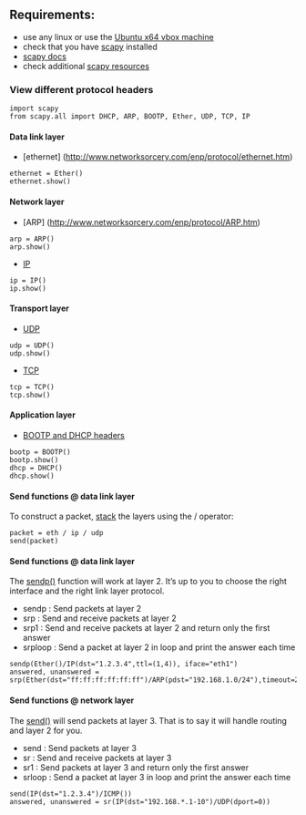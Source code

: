 ## Requirements:
- use any linux or use the [Ubuntu x64 vbox machine](https://github.com/fmi-retele/vbox-scapy/releases/download/v1/osbox.vdi.tar.gz)
- check that you have [scapy](http://www.secdev.org/projects/scapy/) installed
- [scapy docs](www.secdev.org/projects/scapy/doc/usage.html)
- check additional [scapy resources](https://thepacketgeek.com/scapy-p-11-scapy-resources/)

### View different protocol headers 

```
import scapy
from scapy.all import DHCP, ARP, BOOTP, Ether, UDP, TCP, IP
```

#### Data link layer
- [ethernet] (http://www.networksorcery.com/enp/protocol/ethernet.htm)
```
ethernet = Ether()
ethernet.show()
```

#### Network layer
- [ARP] (http://www.networksorcery.com/enp/protocol/ARP.htm)
```
arp = ARP()
arp.show()
```

- [IP](http://www.networksorcery.com/enp/protocol/IP.htm)
```
ip = IP()
ip.show()
```

#### Transport layer
- [UDP](http://www.networksorcery.com/enp/protocol/UDP.htm)
```
udp = UDP()
udp.show()
```
- [TCP](http://www.networksorcery.com/enp/protocol/TCP.htm)
```
tcp = TCP()
tcp.show()
```

#### Application layer
- [BOOTP and DHCP headers](http://www.networksorcery.com/enp/protocol/DHCP.htm)
```
bootp = BOOTP()
bootp.show()
dhcp = DHCP()
dhcp.show()
```
#### Send functions @ data link layer
To construct a packet, [stack](http://www.secdev.org/projects/scapy/doc/usage.html#stacking-layers) the layers using the / operator:

```
packet = eth / ip / udp
send(packet)
```

#### Send functions @ data link layer
The [sendp()](http://www.secdev.org/projects/scapy/doc/usage.html#sending-packets) function will work at layer 2. It’s up to you to choose the right interface and the right link layer protocol.
- sendp            : Send packets at layer 2
- srp              : Send and receive packets at layer 2
- srp1             : Send and receive packets at layer 2 and return only the first answer
- srploop          : Send a packet at layer 2 in loop and print the answer each time
```
sendp(Ether()/IP(dst="1.2.3.4",ttl=(1,4)), iface="eth1")
answered, unanswered = srp(Ether(dst="ff:ff:ff:ff:ff:ff")/ARP(pdst="192.168.1.0/24"),timeout=2)
```

#### Send functions @ network layer
The [send()](http://www.secdev.org/projects/scapy/doc/usage.html#sending-packets) will send packets at layer 3. That is to say it will handle routing and layer 2 for you.
- send             : Send packets at layer 3
- sr               : Send and receive packets at layer 3
- sr1              : Send packets at layer 3 and return only the first answer
- srloop           : Send a packet at layer 3 in loop and print the answer each time
```
send(IP(dst="1.2.3.4")/ICMP())
answered, unanswered = sr(IP(dst="192.168.*.1-10")/UDP(dport=0))
```


